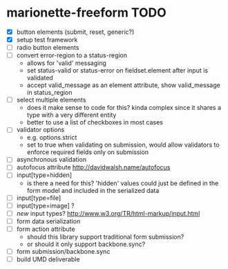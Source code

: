 marionette-freeform TODO
==========

- [x] button elements (submit, reset, generic?)
- [x] setup test framework
- [ ] radio button elements
- [ ] convert error-region to a status-region
	- allows for 'valid' messaging
	- set status-valid or status-error on fieldset.element after input is validated
	- accept valid\_message as an element attribute, show valid\_message in status\_region
- [ ] select multiple elements
    - does it make sense to code for this? kinda complex since it shares a type with a very different entity
    - better to use a list of checkboxes in most cases
- [ ] validator options
    - e.g. options.strict
    - set to true when validating on submission, would allow validators to enforce required fields only on submission
- [ ] asynchronous validation
- [ ] autofocus attribute http://davidwalsh.name/autofocus
- [ ] input[type=hidden]
	- is there a need for this? 'hidden' values could just be defined in the form model and included in the serialized data
- [ ] input[type=file]
- [ ] input[type=image] ?
- [ ] _new_ input types? http://www.w3.org/TR/html-markup/input.html
- [ ] form data serialization
- [ ] form action attribute
	- should this library support traditional form submission?
	- or should it only support backbone.sync?
- [ ] form submission/backbone.sync
- [ ] build UMD deliverable
